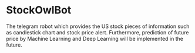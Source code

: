 # StockOwlBot
The telegram robot which provides the US stock pieces of information such as candlestick chart and stock price alert. Furthermore, prediction of future price by Machine Learning and Deep Learning will be implemented in the future.
